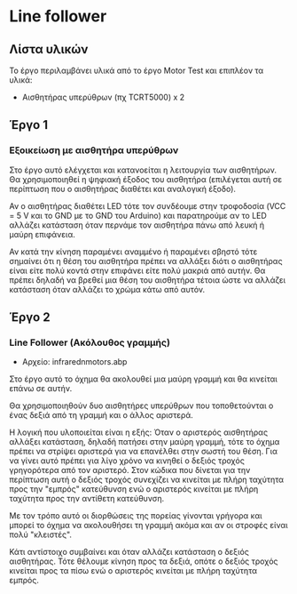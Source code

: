 # Line follower

## Λίστα υλικών

Το έργο περιλαμβάνει υλικά από το έργο Motor Test και επιπλέον τα υλικά:

* Αισθητήρας υπερύθρων (πχ TCRT5000) x 2

## Έργο 1

### Εξοικείωση με αισθητήρα υπερύθρων

Στο έργο αυτό ελέγχεται και κατανοείται η λειτουργία των αισθητήρων. Θα χρησιμοποιηθεί η ψηφιακή έξοδος του αισθητήρα (επιλέγεται αυτή σε περίπτωση που ο αισθητήρας διαθέτει και αναλογική έξοδο). 

Αν ο αισθητήρας διαθέτει LED τότε τον συνδέουμε στην τροφοδοσία (VCC = 5 V και το GND με το GND του Arduino) και παρατηρούμε αν το LED αλλάζει κατάσταση όταν περνάμε τον αισθητήρα πάνω από λευκή ή μαύρη επιφάνεια.

Αν κατά την κίνηση παραμένει αναμμένο ή παραμένει σβηστό τότε σημαίνει ότι η θέση του αισθητήρα πρέπει να αλλάξει διότι ο αισθητήρας είναι είτε πολύ κοντά στην επιφάνει είτε πολύ μακριά από αυτήν. Θα πρέπει δηλαδή να βρεθεί μια θέση του αισθητήρα τέτοια ώστε να αλλάζει κατάσταση όταν αλλάζει το χρώμα κάτω από αυτόν.



## Έργο 2

### Line Follower (Ακόλουθος γραμμής)

* Αρχείο: infrarednmotors.abp

Στο έργο αυτό το όχημα θα ακολουθεί μια μαύρη γραμμή και θα κινείται επάνω σε αυτήν.

Θα χρησιμοποιηθούν δυο αισθητήρες υπερύθρων που τοποθετούνται ο ένας δεξιά από τη γραμμή και ο άλλος αριστερά. 

Η λογική που υλοποιείται είναι η εξής: Όταν ο αριστερός αισθητήρας αλλάξει κατάσταση, δηλαδή πατήσει στην μαύρη γραμμή, τότε το όχημα πρέπει να στρίψει αριστερά για να επανέλθει στην σωστή του θέση. Για να γίνει αυτό πρέπει για λίγο χρόνο να κινηθεί ο δεξιός τροχός γρηγορότερα από τον αριστερό. Στον κώδικα που δίνεται για την περίπτωση αυτή ο δεξιός τροχός συνεχίζει να κινείται με πλήρη ταχύτητα προς την "εμπρός" κατεύθυνση ενώ ο αριστερός κινείται με πλήρη ταχύτητα προς την αντίθετη κατεύθυνση. 

Με τον τρόπο αυτό οι διορθώσεις της πορείας γίνονται γρήγορα και μπορεί το όχημα να ακολουθήσει τη γραμμή ακόμα και αν οι στροφές είναι πολύ "κλειστές".

Κάτι αντίστοιχο συμβαίνει και όταν αλλάζει κατάσταση ο δεξιός αισθητήρας. Τότε θέλουμε κίνηση προς τα δεξιά, οπότε ο δεξιός τροχός κινείται προς τα πίσω ενώ ο αριστερός κινείται με πλήρη ταχύτητα εμπρός.  


